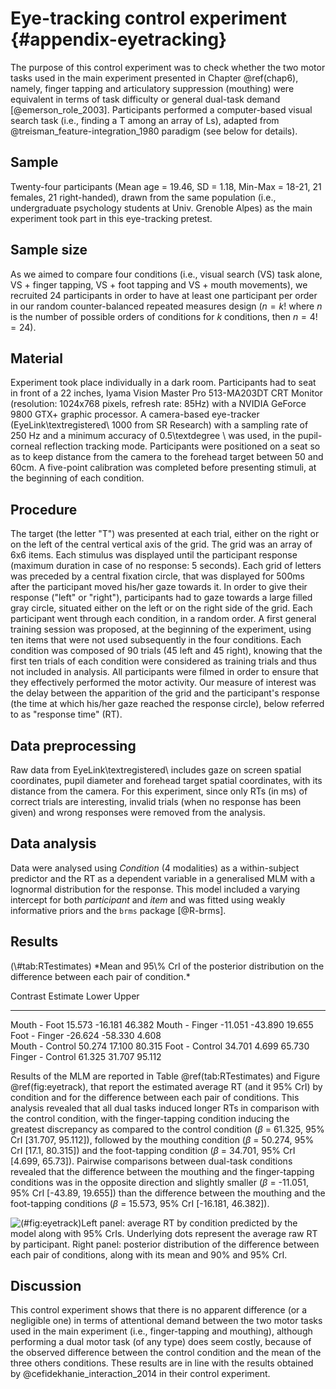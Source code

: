 # Eye-tracking control experiment {#appendix-eyetracking}



The purpose of this control experiment was to check whether the two motor tasks used in the main experiment presented in Chapter \@ref(chap6), namely, finger tapping and articulatory suppression (mouthing) were equivalent in terms of task difficulty or general dual-task demand [@emerson_role_2003]. Participants performed a computer-based visual search task (i.e., finding a T among an array of Ls), adapted from @treisman_feature-integration_1980 paradigm (see below for details).

## Sample

Twenty-four participants (Mean age = 19.46, SD = 1.18, Min-Max = 18-21, 21 females, 21 right-handed), drawn from the same population (i.e., undergraduate psychology students at Univ. Grenoble Alpes) as the main experiment took part in this eye-tracking pretest.

## Sample size

As we aimed to compare four conditions (i.e., visual search (VS) task alone, VS + finger tapping, VS + foot tapping and VS + mouth movements), we recruited 24 participants in order to have at least one participant per order in our random counter-balanced repeated measures design ($n = k!$ where $n$ is the number of possible orders of conditions for $k$ conditions, then $n =4 != 24$).

## Material

Experiment took place individually in a dark room. Participants had to seat in front of a 22 inches, Iyama Vision Master Pro 513-MA203DT CRT Monitor (resolution: 1024x768 pixels, refresh rate: 85Hz) with a NVIDIA GeForce 9800 GTX+ graphic processor. A camera-based eye-tracker (EyeLink\textregistered\ 1000 from SR Research) with a sampling rate of 250 Hz and a minimum accuracy of 0.5\textdegree \ was used, in the pupil-corneal reflection tracking mode. Participants were positioned on a seat so as to keep distance from the camera to the forehead target between 50 and 60cm. A five-point calibration was completed before presenting stimuli, at the beginning of each condition.

## Procedure

The target (the letter "T") was presented at each trial, either on the right or on the left of the central vertical axis of the grid. The grid was an array of 6x6 items. Each stimulus was displayed until the participant response (maximum duration in case of no response: 5 seconds). Each grid of letters was preceded by a central fixation circle, that was displayed for 500ms after the participant moved his/her gaze towards it. In order to give their response ("left" or "right"), participants had to gaze towards a large filled gray circle, situated either on the left or on the right side of the grid. Each participant went through each condition, in a random order. A first general training session was proposed, at the beginning of the experiment, using ten items that were not used subsequently in the four conditions. Each condition was composed of 90 trials (45 left and 45 right), knowing that the first ten trials of each condition were considered as training trials and thus not included in analysis. All participants were filmed in order to ensure that they effectively performed the motor activity. 
Our measure of interest was the delay between the apparition of the grid and the participant's response (the time at which his/her gaze reached the response circle), below referred to as "response time" (RT).

## Data preprocessing

Raw data from EyeLink\textregistered\ includes gaze on screen spatial coordinates, pupil diameter and forehead target spatial coordinates, with its distance from the camera. For this experiment, since only RTs (in ms) of correct trials are interesting, invalid trials (when no response has been given) and wrong responses were removed from the analysis.

## Data analysis

Data were analysed using *Condition* (4 modalities) as a within-subject predictor and the RT as a dependent variable in a generalised MLM with a lognormal distribution for the response. This model included a varying intercept for both *participant* and *item* and was fitted using weakly informative priors and the `brms` package [@R-brms].

## Results



<caption>(\#tab:RTestimates)</caption>

<caption>*Mean and 95\% CrI of the posterior distribution on the difference between each pair of condition.*</caption>



Contrast            Estimate     Lower     Upper  
-----------------  ----------  ---------  --------
Mouth - Foot         15.573     -16.181    46.382 
Mouth - Finger      -11.051     -43.890    19.655 
Foot - Finger       -26.624     -58.330    4.608  
Mouth - Control      50.274     17.100     80.315 
Foot - Control       34.701      4.699     65.730 
Finger - Control     61.325     31.707     95.112 

Results of the MLM are reported in Table \@ref(tab:RTestimates) and Figure \@ref(fig:eyetrack), that report the estimated average RT (and it 95% CrI) by condition and for the difference between each pair of conditions. This analysis revealed that all dual tasks induced longer RTs in comparison with the control condition, with the finger-tapping condition inducing the greatest discrepancy as compared to the control condition ($\beta$ = 61.325, 95% CrI [31.707, 95.112]), followed by the mouthing condition ($\beta$ = 50.274, 95% CrI [17.1, 80.315]) and the foot-tapping condition ($\beta$ = 34.701, 95% CrI [4.699, 65.73]). Pairwise comparisons between dual-task conditions revealed that the difference between the mouthing and the finger-tapping conditions was in the opposite direction and slightly smaller ($\beta$ = -11.051, 95% CrI [-43.89, 19.655]) than the difference between the mouthing and the foot-tapping conditions ($\beta$ = 15.573, 95% CrI [-16.181, 46.382]).

![(\#fig:eyetrack)Left panel: average RT by condition predicted by the model along with 95\% CrIs. Underlying dots represent the average raw RT by participant. Right panel: posterior distribution of the difference between each pair of conditions, along with its mean and 90\% and 95\% CrI.](92-appendix_eyetracking_files/figure-docx/eyetrack-1.png)

## Discussion

This control experiment shows that there is no apparent difference (or a negligible one) in terms of attentional demand between the two motor tasks used in the main experiment (i.e., finger-tapping and mouthing), although performing a dual motor task (of any type) does seem costly, because of the observed difference between the control condition and the mean of the three others conditions. These results are in line with the results obtained by @cefidekhanie_interaction_2014 in their control experiment.
